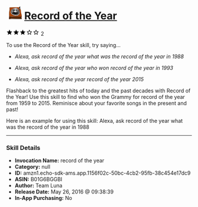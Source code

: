 # &nbsp;<img src="skill_icon" alt="Record of the Year icon" width="36"> [Record of the Year](http://alexa.amazon.com/#skills/amzn1.echo-sdk-ams.app.1156f02c-50bc-4cb2-95fb-38c454e17dc9)
![3 stars](../../images/ic_star_black_18dp_1x.png)![3 stars](../../images/ic_star_black_18dp_1x.png)![3 stars](../../images/ic_star_black_18dp_1x.png)![3 stars](../../images/ic_star_border_black_18dp_1x.png)![3 stars](../../images/ic_star_border_black_18dp_1x.png) 2

To use the Record of the Year skill, try saying...

* *Alexa, ask record of the year what was the record of the year in 1988*

* *Alexa, ask record of the year who won record of the year in 1993*

* *Alexa, ask record of the year record of the year 2015*

Flashback to the greatest hits of today and the past decades with Record of the Year! Use this skill to find who won the Grammy for record of the year from 1959 to 2015. Reminisce about your favorite songs in the present and past!

Here is an example for using this skill:
Alexa, ask record of the year what was the record of the year in 1988

***

### Skill Details

* **Invocation Name:** record of the year
* **Category:** null
* **ID:** amzn1.echo-sdk-ams.app.1156f02c-50bc-4cb2-95fb-38c454e17dc9
* **ASIN:** B01G6BGGBI
* **Author:** Team Luna
* **Release Date:** May 26, 2016 @ 09:38:39
* **In-App Purchasing:** No
